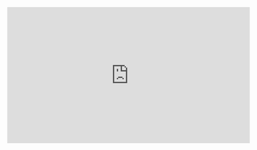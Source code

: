 <iframe width="560" height="315" src="https://www.youtube.com/embed/piro-J_b3Ro?si=_QNIdSh6ABPTDv_9" title="YouTube video player" frameborder="0" allow="accelerometer; autoplay; clipboard-write; encrypted-media; gyroscope; picture-in-picture; web-share" referrerpolicy="strict-origin-when-cross-origin" allowfullscreen></iframe>